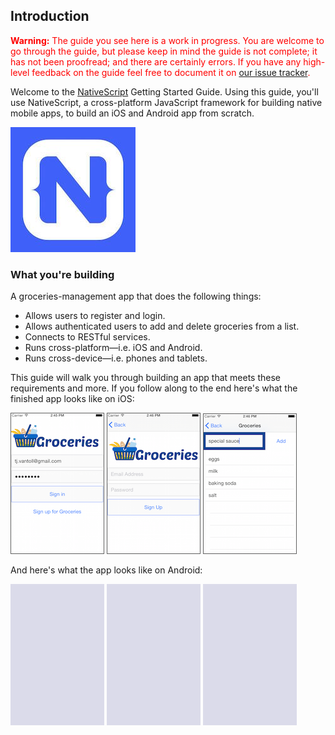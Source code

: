 ## Introduction

<p style="color: red;">
	<b>Warning:</b> The guide you see here is a work in progress. You are welcome to go through the guide, but please keep in mind the guide is not complete; it has not been proofread; and there are certainly errors. If you have any high-level feedback on the guide feel free to document it on <a href="https://github.com/NativeScript/quick-start/issues">our issue tracker</a>.
</p>

Welcome to the [NativeScript](https://nativescript.org) Getting Started Guide. Using this guide, you'll use NativeScript, a cross-platform JavaScript framework for building native mobile apps, to build an iOS and Android app from scratch.

![NativeScript.org logo](images/nativescript-logo.jpg)

### What you're building

A groceries-management app that does the following things:

- Allows users to register and login.
- Allows authenticated users to add and delete groceries from a list.
- Connects to RESTful services.
- Runs cross-platform—i.e. iOS and Android.
- Runs cross-device—i.e. phones and tablets.

This guide will walk you through building an app that meets these requirements and more. If you follow along to the end here's what the finished app looks like on iOS:

![login](images/login-screenshot.png)
![register](images/register-screenshot.png)
![list](images/list-screenshot.png)

And here's what the app looks like on Android:

![placeholder](images/screenshot-placeholder.png)
![placeholder](images/screenshot-placeholder.png)
![placeholder](images/screenshot-placeholder.png)
